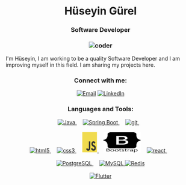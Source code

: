 <h1 align="center">Hüseyin Gürel</h1>
<h3 align="center">Software Developer
<br>
<br>
<img align="center" src="https://cdn-icons-png.flaticon.com/512/2621/2621217.png" alt="coder" height="100" width="100" /></a>

</h3>

I'm Hüseyin, I am working to be a quality Software Developer and I am improving myself in this field. I am sharing my projects here.
<h3 align="center">Connect with me:</h3>

<p align="center"><a href="mailto:huseyingurel27@gmail.com"><img alt="Email" src="https://img.shields.io/badge/Email-huseyingurel27@gmail.com-blue?style=flat&logo=gmail"></a>
<a href="https://www.linkedin.com/in/huseyingurel1/" target="_blank"><img alt="LinkedIn" src="https://img.shields.io/badge/LinkedIn-@huseyingurel1-blue?style=flat&logo=linkedin"></a>
</p>



<h3 align="center">Languages and Tools:</h3>

<p align="center"> <a href="https://getbootstrap.com" target="_blank" rel="noreferrer"> 
    <a href="https://www.w3schools.com/cs/" target="_blank" rel="noreferrer"> <img src="https://www.vectorlogo.zone/logos/java/java-vertical.svg" alt="Java" width="50" height="55"/> </a>  
	&nbsp;&nbsp;&nbsp;
    <a href="https://spring.io/" target="_blank" rel="noreferrer"> <img src="https://www.vectorlogo.zone/logos/springio/springio-ar21.svg" alt="Spring Boot" width="100" height="55"/> </a>  
	&nbsp;&nbsp;&nbsp;
    <a href="https://git-scm.com/" target="_blank" rel="noreferrer"> <img src="https://www.vectorlogo.zone/logos/git-scm/git-scm-ar21.svg" alt="git" width="100" height="55"/> </a>  
	&nbsp;&nbsp;&nbsp;
	<br><br>
    <a href="https://www.w3.org/html/" target="_blank" rel="noreferrer"> <img src="https://www.vectorlogo.zone/logos/w3_html5/w3_html5-ar21.svg" alt="html5" width="100" height="55"/> </a>
	&nbsp;&nbsp;&nbsp;
	<a href="https://www.w3schools.com/css/" target="_blank" rel="noreferrer"> <img src="https://www.vectorlogo.zone/logos/w3_css/w3_css-ar21.svg" alt="css3" width="100" height="55"/> </a>  
	&nbsp;&nbsp;&nbsp;
    <a href="https://developer.mozilla.org/en-US/docs/Web/JavaScript" target="_blank" rel="noreferrer"> <img src="https://raw.githubusercontent.com/devicons/devicon/master/icons/javascript/javascript-original.svg" alt="javascript" width="40" height="55"/> </a>  
	&nbsp;&nbsp;
	<img src="https://raw.githubusercontent.com/devicons/devicon/master/icons/bootstrap/bootstrap-plain-wordmark.svg" alt="bootstrap" width="100" height="55"/> </a> 
	&nbsp;&nbsp;
    <a href="https://reactjs.org/" target="_blank" rel="noreferrer"> <img src="https://www.vectorlogo.zone/logos/reactjs/reactjs-ar21.svg" alt="react" width="100" height="55"/> </a>  
	&nbsp;&nbsp;&nbsp;
	<br><br>
    <a href="https://www.postgresql.org/about/" target="_blank" rel="noreferrer"> <img src="https://www.vectorlogo.zone/logos/postgresql/postgresql-icon.svg" alt="PostgreSQL" width="55" height="55"/> </a>
    &nbsp;&nbsp;&nbsp;
    <a href="https://dev.mysql.com/doc/" target="_blank" rel="noreferrer"> <img src="https://www.vectorlogo.zone/logos/mysql/mysql-official.svg" alt="MySQL" width="75" height="55"/> </a>
    <a href="https://redis.io/" target="_blank" rel="noreferrer"> <img src="https://www.vectorlogo.zone/logos/redis/redis-icon.svg" alt="Redis" width="75" height="55"/> </a>
	<br><br>
    <a href="https://flutter.dev/" target="_blank" rel="noreferrer"> <img src="https://www.vectorlogo.zone/logos/flutterio/flutterio-icon.svg" alt="Flutter" width="55" height="55"/> </a>
    </p>


